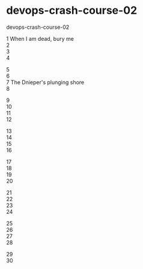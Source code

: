 # devops-crash-course-02
devops-crash-course-02


1 When I am dead, bury me<br /> 
2 <br /> 
3 <br /> 
4 <br /> 

5 <br /> 
6 <br /> 
7 The Dnieper's plunging shore  <br /> 
8 <br /> 

9 <br /> 
10 <br /> 
11 <br /> 
12 <br /> 

13 <br /> 
14 <br /> 
15 <br /> 
16 <br /> 

17 <br /> 
18 <br /> 
19 <br /> 
20 <br /> 

21 <br /> 
22 <br /> 
23 <br /> 
24 <br /> 

25 <br /> 
26 <br /> 
27 <br /> 
28 <br /> 

29 <br /> 
30 <br /> 

